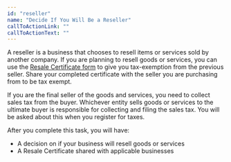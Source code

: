 ```yaml
---
id: "reseller"
name: "Decide If You Will Be a Reseller"
callToActionLink: ""
callToActionText: ""
---
```

A reseller is a business that chooses to resell items or services sold by another company. If you are planning to resell goods or services, you can use the [Resale Certificate form](https://www.state.nj.us/treasury/taxation/pdf/other_forms/sales/st3.pdf) to give you tax-exemption from the previous seller. Share your completed certificate with the seller you are purchasing from to be tax exempt. 

If you are the final seller of the goods and services, you need to collect sales tax from the buyer. Whichever entity sells goods or services to the ultimate buyer is responsible for collecting and filing the sales tax. You will be asked about this when you register for taxes.  

After you complete this task, you will have:
- A decision on if your business will resell goods or services
- A Resale Certificate shared with applicable businesses
